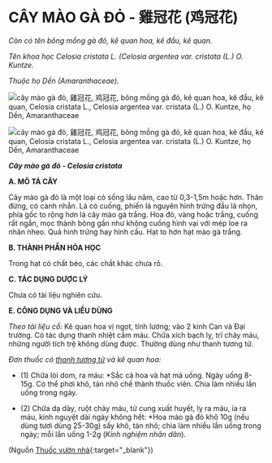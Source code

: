 # CÂY MÀO GÀ ĐỎ - 雞冠花 (鸡冠花)

*Còn có tên bông mồng gà đỏ, kê quan hoa, kê đầu, kê quan.*

*Tên khoa học Celosia cristata L. (Celosia argentea var. cristata (L.) O. Kuntze.*

*Thuộc họ Dền (Amaranthaceae).*

![cây mào gà đỏ, 雞冠花, 鸡冠花, bông mồng gà đỏ, kê quan hoa, kê đầu, kê quan, Celosia cristata L., Celosia argentea var. cristata \(L.\) O. Kuntze, họ Dền, Amaranthaceae](/imgs/caythuoc/dtl/cay-mao-ga-do.jpg)

![cây mào gà đỏ, 雞冠花, 鸡冠花, bông mồng gà đỏ, kê quan hoa, kê đầu, kê quan, Celosia cristata L., Celosia argentea var. cristata \(L.\) O. Kuntze, họ Dền, Amaranthaceae](/imgs/caythuoc/dtl/cay-mao-ga-do-2.jpg)

***Cây mào gà đỏ - Celosia cristata***

**A. MÔ TẢ CÂY**

Cây mào gà đỏ là một loại cỏ sống lâu năm, cao từ 0,3-1,5m hoặc hơn. Thân đứng, có cành nhẵn. Lá có cuống, phiến lá nguyên hình trứng đầu lá nhọn, phía gốc to rộng hơn lá cây mào gà trắng. Hoa đỏ, vàng hoặc trắng, cuống rất ngắn, mọc thành bông gần như không cuống hình vại với mép loe ra nhăn nheo. Quả hình trứng hay hình cầu. Hạt to hơn hạt mào gà trắng.

**B. THÀNH PHẦN HÓA HỌC**

Trong hạt có chất béo, các chất khác chưa rõ.

**C. TÁC DỤNG DƯỢC LÝ**

Chưa có tài liệu nghiên cứu.

**E. CÔNG DỤNG VÀ LIỀU DÙNG**

*Theo tài liệu cổ:* Kê quan hoa vị ngọt, tính lương; vào 2 kinh Can và Đại trường. Có tác dụng thanh nhiệt cầm máu. Chữa xích bạch lỵ, trĩ chảy máu, những người tích trệ không dùng được. Thường dùng như thanh tương tử.

*Đơn thuốc có [thanh tương tử](/nhung-cay-thuoc-va-vi-thuoc-viet-nam/ket-qua-tra-cuu/cay-mao-ga-trang) và kê quan hoa:*

* (1) Chữa lòi dom, ra máu: *Sắc cả hoa và hạt mà uống. Ngày uống 8-15g. Có thể phơi khô, tán nhỏ chế thành thuốc viên. Chia làm nhiều lần uống trong ngày.

* (2) Chữa dạ dày, ruột chảy máu, tử cung xuất huyết, lỵ ra máu, ỉa ra máu, kinh nguyệt dài ngày không hết: *Hoa mào gà đỏ khô 10g (nếu dùng tươi dùng 25-30g) sấy khô, tán nhỏ; chia làm nhiều lần uống trong ngày; mỗi lần uống 1-2g (*Kinh nghiệm nhân dân*).


(Nguồn [Thuốc vườn nhà](http://thuocvuonnha.com){:target="_blank"})